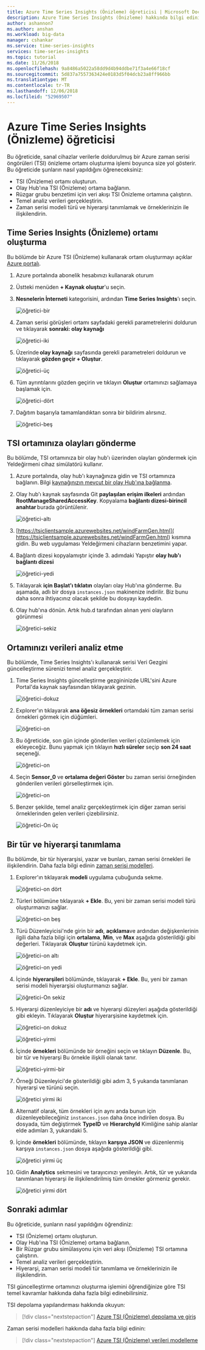 ```yaml
---
title: Azure Time Series Insights (Önizleme) öğreticisi | Microsoft Docs
description: Azure Time Series Insights (Önizleme) hakkında bilgi edinin
author: ashannon7
ms.author: anshan
ms.workload: big-data
manager: cshankar
ms.service: time-series-insights
services: time-series-insights
ms.topic: tutorial
ms.date: 11/26/2018
ms.openlocfilehash: 9a8486a5022a58dd9d4b94ddbe71f3a4e66f18cf
ms.sourcegitcommit: 5d837a7557363424e0183d5f04dcb23a8ff966bb
ms.translationtype: MT
ms.contentlocale: tr-TR
ms.lasthandoff: 12/06/2018
ms.locfileid: "52969507"
---
```

# <a name="azure-time-series-insights-preview-tutorial"></a>Azure Time Series Insights (Önizleme) öğreticisi

Bu öğreticide, sanal cihazlar verilerle doldurulmuş bir Azure zaman serisi öngörüleri (TSI) önizleme ortamı oluşturma işlemi boyunca size yol gösterir. Bu öğreticide şunların nasıl yapıldığını öğreneceksiniz:

* TSI (Önizleme) ortamı oluşturun.
* Olay Hub'ına TSI (Önizleme) ortama bağlanın.
* Rüzgar grubu benzetimi için veri akışı TSI Önizleme ortamına çalıştırın.
* Temel analiz verileri gerçekleştirin.
* Zaman serisi modeli türü ve hiyerarşi tanımlamak ve örneklerinizin ile ilişkilendirin.

## <a name="create-a-time-series-insights-preview-environment"></a>Time Series Insights (Önizleme) ortamı oluşturma

Bu bölümde bir Azure TSI (Önizleme) kullanarak ortam oluşturmayı açıklar [Azure portalı](https://portal.azure.com/).

1. Azure portalında abonelik hesabınızı kullanarak oturum
1. Üstteki menüden **+ Kaynak oluştur**'u seçin.
1. **Nesnelerin İnterneti** kategorisini, ardından **Time Series Insights**’ı seçin.

   ![öğretici-bir][1]

1. Zaman serisi görüşleri ortamı sayfadaki gerekli parametrelerini doldurun ve tıklayarak **sonraki: olay kaynağı**

   ![öğretici-iki][2]

1. Üzerinde **olay kaynağı** sayfasında gerekli parametreleri doldurun ve tıklayarak **gözden geçir + Oluştur**.

   ![öğretici-üç][3]

1. Tüm ayrıntılarını gözden geçirin ve tıklayın **Oluştur** ortamınızı sağlamaya başlamak için.

   ![öğretici-dört][4]

1. Dağıtım başarıyla tamamlandıktan sonra bir bildirim alırsınız.

   ![öğretici-beş][5]

## <a name="send-events-to-your-tsi-environment"></a>TSI ortamınıza olayları gönderme

Bu bölümde, TSI ortamınıza bir olay hub'ı üzerinden olayları göndermek için Yeldeğirmeni cihaz simülatörü kullanır.

  1. Azure portalında, olay hub'ı kaynağınıza gidin ve TSI ortamınıza bağlanın. Bilgi [kaynağınızın mevcut bir olay Hub'ına bağlanma](./time-series-insights-how-to-add-an-event-source-eventhub.md).

  1. Olay hub'ı kaynak sayfasında Git **paylaşılan erişim ilkeleri** ardından **RootManageSharedAccessKey**. Kopyalama **bağlantı dizesi-birincil anahtar** burada görüntülenir.

      ![öğretici-altı][6]

  1. [https://tsiclientsample.azurewebsites.net/windFarmGen.html]( https://tsiclientsample.azurewebsites.net/windFarmGen.html) kısmına gidin. Bu web uygulaması Yeldeğirmeni cihazların benzetimini yapar.
  1. Bağlantı dizesi kopyalamıştır içinde 3. adımdaki Yapıştır **olay hub'ı bağlantı dizesi**

      ![öğretici-yedi][7]

  1. Tıklayarak **için Başlat'ı tıklatın** olayları olay Hub'ına gönderme. Bu aşamada, adlı bir dosya `instances.json` makinenize indirilir. Biz bunu daha sonra ihtiyacınız olacak şekilde bu dosyayı kaydedin.

  1. Olay hub'ına dönün. Artık hub.d tarafından alınan yeni olayların görünmesi

      ![öğretici-sekiz][8]

## <a name="analyze-data-in-your-environment"></a>Ortamınızı verileri analiz etme

Bu bölümde, Time Series Insights'ı kullanarak serisi Veri Gezgini güncelleştirme sürenizi temel analiz gerçekleştirir.

  1. Time Series Insights güncelleştirme gezgininizde URL'sini Azure Portal'da kaynak sayfasından tıklayarak gezinin.

      ![öğretici-dokuz][9]

  1. Explorer'ın tıklayarak **ana öğesiz örnekleri** ortamdaki tüm zaman serisi örnekleri görmek için düğümleri.

      ![öğretici-on][10]

  1. Bu öğreticide, son gün içinde gönderilen verileri çözümlemek için ekleyeceğiz. Bunu yapmak için tıklayın **hızlı süreler** seçip **son 24 saat** seçeneği.

      ![öğretici-on][11]

  1. Seçin **Sensor_0** ve **ortalama değeri Göster** bu zaman serisi örneğinden gönderilen verileri görselleştirmek için.

      ![öğretici-on][12]

  1. Benzer şekilde, temel analiz gerçekleştirmek için diğer zaman serisi örneklerinden gelen verileri çizebilirsiniz.

      ![öğretici-On üç][13]

## <a name="define-a-type-and-hierarchy"></a>Bir tür ve hiyerarşi tanımlama

Bu bölümde, bir tür hiyerarşisi, yazar ve bunları, zaman serisi örnekleri ile ilişkilendirin. Daha fazla bilgi edinin [zaman serisi modelleri](./time-series-insights-update-tsm.md).

  1. Explorer'ın tıklayarak **modeli** uygulama çubuğunda sekme.

      ![öğretici-on dört][14]

  1. Türleri bölümüne tıklayarak **+ Ekle**. Bu, yeni bir zaman serisi modeli türü oluşturmanızı sağlar.

      ![öğretici-on beş][15]

  1. Türü Düzenleyicisi'nde girin bir **adı**, **açıklama**ve ardından değişkenlerinin ilgili daha fazla bilgi için **ortalama**, **Min**, ve **Max** aşağıda gösterildiği gibi değerleri. Tıklayarak **Oluştur** türünü kaydetmek için.

      ![öğretici-on altı][16]

      ![öğretici-on yedi][17]

  1. İçinde **hiyerarşileri** bölümünde, tıklayarak **+ Ekle**. Bu, yeni bir zaman serisi modeli hiyerarşisi oluşturmanızı sağlar.

     ![öğretici-On sekiz][18]

  1. Hiyerarşi düzenleyiciye bir **adı** ve hiyerarşi düzeyleri aşağıda gösterildiği gibi ekleyin. Tıklayarak **Oluştur** hiyerarşisine kaydetmek için.

     ![öğretici-on dokuz][19]

     ![öğretici-yirmi][20]

  1. İçinde **örnekleri** bölümünde bir örneğini seçin ve tıklayın **Düzenle**. Bu, bir tür ve hiyerarşi Bu örnekle ilişkili olanak tanır.

     ![öğretici-yirmi-bir][21]

  1. Örneği Düzenleyici'de gösterildiği gibi adım 3, 5 yukarıda tanımlanan hiyerarşi ve türünü seçin.

     ![öğretici yirmi iki][22]

  1. Alternatif olarak, tüm örnekleri için aynı anda bunun için düzenleyebileceğiniz `instances.json` daha önce indirilen dosya. Bu dosyada, tüm değiştirmek **TypeID** ve **HierarchyId** Kimliğine sahip alanlar elde adımları 3, yukarıdaki 5.

  1. İçinde **örnekleri** bölümünde, tıklayın **karşıya JSON** ve düzenlenmiş karşıya `instances.json` dosya aşağıda gösterildiği gibi.

     ![öğretici yirmi üç][23]

  1. Gidin **Analytics** sekmesini ve tarayıcınızı yenileyin. Artık, tür ve yukarıda tanımlanan hiyerarşi ile ilişkilendirilmiş tüm örnekler görmeniz gerekir.

     ![öğretici yirmi dört][24]

## <a name="next-steps"></a>Sonraki adımlar

Bu öğreticide, şunların nasıl yapıldığını öğrendiniz:  

* TSI (Önizleme) ortamı oluşturun.
* Olay Hub'ına TSI (Önizleme) ortama bağlanın.
* Bir Rüzgar grubu simülasyonu için veri akışı (Önizleme) TSI ortamına çalıştırın.
* Temel analiz verileri gerçekleştirin.
* Hiyerarşi, zaman serisi modeli tür tanımlama ve örneklerinizin ile ilişkilendirin.

TSI güncelleştirme ortamınızı oluşturma işlemini öğrendiğinize göre TSI temel kavramlar hakkında daha fazla bilgi edinebilirsiniz.

TSI depolama yapılandırması hakkında okuyun:

> [!div class="nextstepaction"]
> [Azure TSI (Önizleme) depolama ve giriş](./time-series-insights-update-storage-ingress.md)

Zaman serisi modelleri hakkında daha fazla bilgi edinin:

> [!div class="nextstepaction"]
> [Azure TSI (Önizleme) verileri modelleme](./time-series-insights-update-tsm.md)

<!-- Images -->
[1]: media/v2-update-provision/tutorial-one.png
[2]: media/v2-update-provision/tutorial-two.png
[3]: media/v2-update-provision/tutorial-three.png
[4]: media/v2-update-provision/tutorial-four.png
[5]: media/v2-update-provision/tutorial-five.png
[6]: media/v2-update-provision/tutorial-six.png
[7]: media/v2-update-provision/tutorial-seven.png
[8]: media/v2-update-provision/tutorial-eight.png
[9]: media/v2-update-provision/tutorial-nine.png
[10]: media/v2-update-provision/tutorial-ten.png
[11]: media/v2-update-provision/tutorial-eleven.png
[12]: media/v2-update-provision/tutorial-twelve.png
[13]: media/v2-update-provision/tutorial-thirteen.png
[14]: media/v2-update-provision/tutorial-fourteen.png
[15]: media/v2-update-provision/tutorial-fifteen.png
[16]: media/v2-update-provision/tutorial-sixteen.png
[17]: media/v2-update-provision/tutorial-seventeen.png
[18]: media/v2-update-provision/tutorial-eighteen.png
[19]: media/v2-update-provision/tutorial-nineteen.png
[20]: media/v2-update-provision/tutorial-twenty.png
[21]: media/v2-update-provision/tutorial-twenty-one.png
[22]: media/v2-update-provision/tutorial-twenty-two.png
[23]: media/v2-update-provision/tutorial-twenty-three.png
[24]: media/v2-update-provision/tutorial-twenty-four.png